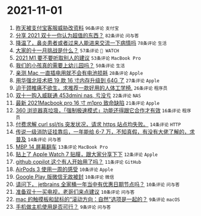 # 2021-11-01

1. [昨天被支付宝客服威胁改资料](https://www.v2ex.com/t/812030) `96条评论` `支付宝`
1. [分享 2021 双十一你认为超值的东西？](https://www.v2ex.com/t/812001) `82条评论` `问与答`
1. [降温了，鼻炎患者或者过来人能进来交流一下病情吗](https://www.v2ex.com/t/812006) `78条评论` `生活`
1. [大家的十一月挑战是什么？](https://www.v2ex.com/t/812002) `57条评论` ` WATCH`
1. [2021 M1 要不要听取别人的建议](https://www.v2ex.com/t/811993) `53条评论` `MacBook Pro`
1. [我们的小孩真的需要上幼儿园吗？](https://www.v2ex.com/t/812085) `50条评论` `生活`
1. [亲测 Mac 一直插电用就不会有电池损耗](https://www.v2ex.com/t/812066) `28条评论` `Apple`
1. [用华强北技术把 19 款 16 寸内存升级到 64G 了](https://www.v2ex.com/t/812021) `27条评论` `Apple`
1. [迫于颈椎痛不欲生，求推荐一款好用的人体工学椅.](https://www.v2ex.com/t/812048) `26条评论` `程序员`
1. [双十一购入威联通 453dmini nas, 亏没亏](https://www.v2ex.com/t/812042) `22条评论` `NAS`
1. [最新 2021Macbook pro 16 寸 m1pro 致命缺陷](https://www.v2ex.com/t/811989) `21条评论` `Apple`
1. [360 浏览器真垃圾，「强制极速模式」功能还得跟它合作才有效](https://www.v2ex.com/t/812064) `16条评论` `程序员`
1. [付费求解 curl ssl/tls 突发状况，请求 https 站点均失败。](https://www.v2ex.com/t/812102) `14条评论` `HTTP`
1. [传说一级消防证挂靠后，一年能给 6-7 万，不知真假，有没有大佬了解的，求普及](https://www.v2ex.com/t/811994) `14条评论` `问与答`
1. [MBP 14 屏幕翻车](https://www.v2ex.com/t/812033) `13条评论` `MacBook Pro`
1. [贴上了 Apple Watch 7 贴膜，跟大家分享下下](https://www.v2ex.com/t/812013) `12条评论` `Apple`
1. [github copilot 这个有人开始用了吗？](https://www.v2ex.com/t/812072) `11条评论` `GitHub`
1. [AirPods 3 使用一周的感受](https://www.v2ex.com/t/812069) `10条评论` `Apple`
1. [Google Play 版微信无故被封](https://www.v2ex.com/t/812065) `10条评论` `微信`
1. [请问下， jetbrains 全家桶一年当中有优惠日期节点吗？](https://www.v2ex.com/t/812023) `10条评论` `问与答`
1. [准备双十一买电视，老哥们来点建议](https://www.v2ex.com/t/811995) `10条评论` `问与答`
1. [mac 的触摸板和鼠标的“滚动方向：自然”选项是一起的？](https://www.v2ex.com/t/812038) `9条评论` `macOS`
1. [手机做主机使用是否可行？](https://www.v2ex.com/t/811992) `9条评论` `问与答`
